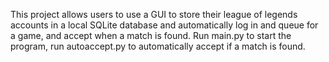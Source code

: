 This project allows users to use a GUI to store their league of legends accounts in a local SQLite database and automatically log in and queue for a game, and accept when a match is found. Run main.py to start the program, run autoaccept.py to automatically accept if a match is found.